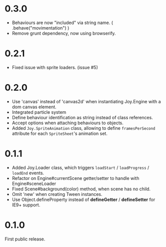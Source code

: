 0.3.0
===

  - Behaviours are now "included" via string name. ( .behave("movimentation") )
  - Remove grunt dependency, now using browserify.


0.2.1
===
  - Fixed issue with sprite loaders. (issue #5)

0.2.0
===

  - Use 'canvas' instead of 'canvas2d' when instantiating Joy.Engine with a dom canvas
    element.
  - Integrated particle system
  - Define behaviour identification as string instead of class references.
  - Accept options when attaching behaviours to objects.
  - Added `Joy.SpriteAnimation` class, allowing to define `framesPerSecond`
    attribute for each `SpriteSheet`'s animation set.

0.1.1
===

  - Added Joy.Loader class, which triggers `loadStart` / `loadProgress` / `loadEnd` events.
  - Refactor on Engine#currentScene getter/setter to handle with
    Engine#sceneLoader
  - Fixed Scene#background(color) method, when scene has no child.
  - Omit 'new' when creating Tween instances.
  - Use Object.defineProperty instead of __defineGetter__ / __defineSetter__ for
    IE9+ support.


0.1.0
===

First public release.
